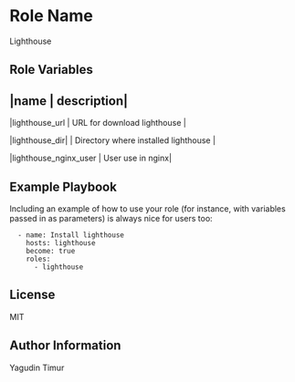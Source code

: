 Role Name
=========

Lighthouse


Role Variables
--------------

|name                  | description|
-----------------------------------------------------------
|lighthouse_url        | URL for download lighthouse |

|lighthouse_dir|       | Directory where installed lighthouse |

|lighthouse_nginx_user | User use in nginx|




Example Playbook
----------------

Including an example of how to use your role (for instance, with variables passed in as parameters) is always nice for users too:
``` 
  - name: Install lighthouse
    hosts: lighthouse
    become: true
    roles:
      - lighthouse
```
License
-------

MIT

Author Information
------------------

Yagudin Timur
